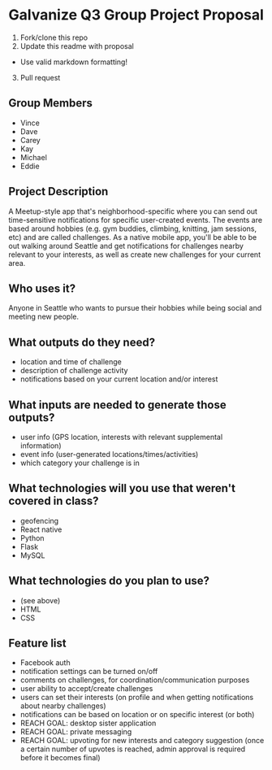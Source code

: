# Galvanize Q3 Group Project Proposal

1. Fork/clone this repo
2. Update this readme with proposal
  * Use valid markdown formatting!
3. Pull request


## Group Members
- Vince
- Dave
- Carey
- Kay
- Michael
- Eddie


## Project Description
A Meetup-style app that's neighborhood-specific where you can send out time-sensitive notifications for specific user-created events. The events are based around hobbies (e.g. gym buddies, climbing, knitting, jam sessions, etc) and are called challenges. As a native mobile app, you'll be able to be out walking around Seattle and get notifications for challenges nearby relevant to your interests, as well as create new challenges for your current area.


## Who uses it?
Anyone in Seattle who wants to pursue their hobbies while being social and meeting new people.


## What outputs do they need?
- location and time of challenge
- description of challenge activity
- notifications based on your current location and/or interest


## What inputs are needed to generate those outputs?
- user info (GPS location, interests with relevant supplemental information)
- event info (user-generated locations/times/activities)
- which category your challenge is in


## What technologies will you use that weren't covered in class?
- geofencing
- React native
- Python
- Flask
- MySQL


## What technologies do you plan to use?
- (see above)
- HTML
- CSS


## Feature list
- Facebook auth
- notification settings can be turned on/off
- comments on challenges, for coordination/communication purposes
- user ability to accept/create challenges
- users can set their interests (on profile and when getting notifications about nearby challenges)
- notifications can be based on location or on specific interest (or both)
- REACH GOAL: desktop sister application
- REACH GOAL: private messaging
- REACH GOAL: upvoting for new interests and category suggestion (once a certain number of upvotes is reached, admin approval is required before it becomes final)

